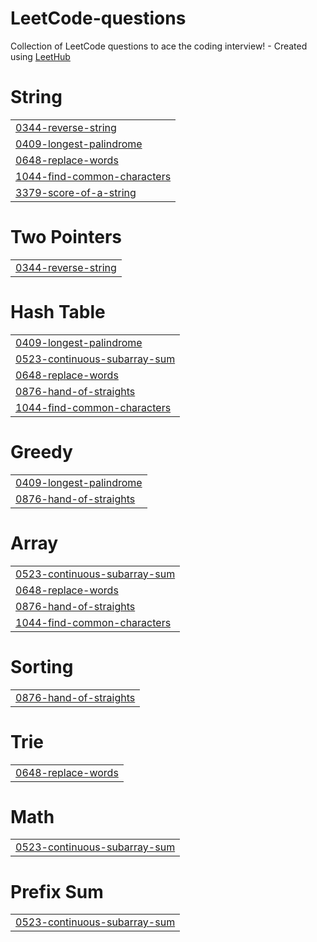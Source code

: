 # LeetCode-questions
Collection of LeetCode questions to ace the coding interview! - Created using [LeetHub](https://github.com/QasimWani/LeetHub)


# String
|  |
| ------- |
| [0344-reverse-string](https://github.com/Deep-023/LeetCode-questions/tree/master/0344-reverse-string) |
| [0409-longest-palindrome](https://github.com/Deep-023/LeetCode-questions/tree/master/0409-longest-palindrome) |
| [0648-replace-words](https://github.com/Deep-023/LeetCode-questions/tree/master/0648-replace-words) |
| [1044-find-common-characters](https://github.com/Deep-023/LeetCode-questions/tree/master/1044-find-common-characters) |
| [3379-score-of-a-string](https://github.com/Deep-023/LeetCode-questions/tree/master/3379-score-of-a-string) |
# Two Pointers
|  |
| ------- |
| [0344-reverse-string](https://github.com/Deep-023/LeetCode-questions/tree/master/0344-reverse-string) |
# Hash Table
|  |
| ------- |
| [0409-longest-palindrome](https://github.com/Deep-023/LeetCode-questions/tree/master/0409-longest-palindrome) |
| [0523-continuous-subarray-sum](https://github.com/Deep-023/LeetCode-questions/tree/master/0523-continuous-subarray-sum) |
| [0648-replace-words](https://github.com/Deep-023/LeetCode-questions/tree/master/0648-replace-words) |
| [0876-hand-of-straights](https://github.com/Deep-023/LeetCode-questions/tree/master/0876-hand-of-straights) |
| [1044-find-common-characters](https://github.com/Deep-023/LeetCode-questions/tree/master/1044-find-common-characters) |
# Greedy
|  |
| ------- |
| [0409-longest-palindrome](https://github.com/Deep-023/LeetCode-questions/tree/master/0409-longest-palindrome) |
| [0876-hand-of-straights](https://github.com/Deep-023/LeetCode-questions/tree/master/0876-hand-of-straights) |
# Array
|  |
| ------- |
| [0523-continuous-subarray-sum](https://github.com/Deep-023/LeetCode-questions/tree/master/0523-continuous-subarray-sum) |
| [0648-replace-words](https://github.com/Deep-023/LeetCode-questions/tree/master/0648-replace-words) |
| [0876-hand-of-straights](https://github.com/Deep-023/LeetCode-questions/tree/master/0876-hand-of-straights) |
| [1044-find-common-characters](https://github.com/Deep-023/LeetCode-questions/tree/master/1044-find-common-characters) |
# Sorting
|  |
| ------- |
| [0876-hand-of-straights](https://github.com/Deep-023/LeetCode-questions/tree/master/0876-hand-of-straights) |
# Trie
|  |
| ------- |
| [0648-replace-words](https://github.com/Deep-023/LeetCode-questions/tree/master/0648-replace-words) |
# Math
|  |
| ------- |
| [0523-continuous-subarray-sum](https://github.com/Deep-023/LeetCode-questions/tree/master/0523-continuous-subarray-sum) |
# Prefix Sum
|  |
| ------- |
| [0523-continuous-subarray-sum](https://github.com/Deep-023/LeetCode-questions/tree/master/0523-continuous-subarray-sum) |